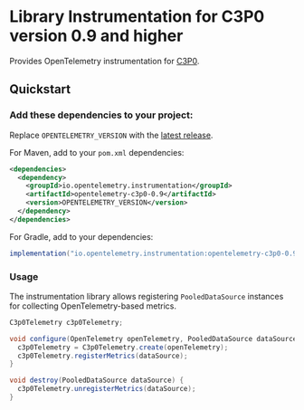 # Library Instrumentation for C3P0 version 0.9 and higher

Provides OpenTelemetry instrumentation for [C3P0](https://www.mchange.com/projects/c3p0/).

## Quickstart

### Add these dependencies to your project:

Replace `OPENTELEMETRY_VERSION` with the [latest
release](https://search.maven.org/search?q=g:io.opentelemetry.instrumentation%20AND%20a:opentelemetry-c3p0-0.9).

For Maven, add to your `pom.xml` dependencies:

```xml
<dependencies>
  <dependency>
    <groupId>io.opentelemetry.instrumentation</groupId>
    <artifactId>opentelemetry-c3p0-0.9</artifactId>
    <version>OPENTELEMETRY_VERSION</version>
  </dependency>
</dependencies>
```

For Gradle, add to your dependencies:

```groovy
implementation("io.opentelemetry.instrumentation:opentelemetry-c3p0-0.9:OPENTELEMETRY_VERSION")
```

### Usage

The instrumentation library allows registering `PooledDataSource` instances for
collecting OpenTelemetry-based metrics.

```java
C3p0Telemetry c3p0Telemetry;

void configure(OpenTelemetry openTelemetry, PooledDataSource dataSource) {
  c3p0Telemetry = C3p0Telemetry.create(openTelemetry);
  c3p0Telemetry.registerMetrics(dataSource);
}

void destroy(PooledDataSource dataSource) {
  c3p0Telemetry.unregisterMetrics(dataSource);
}
```
